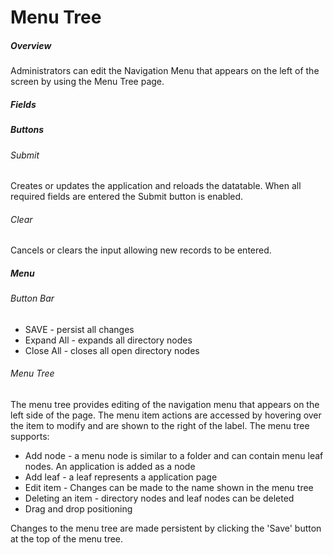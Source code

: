# Menu Tree

##### Overview
Administrators can edit the Navigation Menu that appears on the left of the screen by using the Menu Tree page.

##### Fields
##### Buttons
###### Submit
Creates or updates the application and reloads the datatable.  When all required fields are entered the Submit 
button is enabled.
###### Clear
Cancels or clears the input allowing new records to be entered.

##### Menu
###### Button Bar
* SAVE - persist all changes
* Expand All - expands all directory nodes
* Close All - closes all open directory nodes
###### Menu Tree
The menu tree provides editing of the navigation menu that appears on the left side of the page.  The menu item actions
are accessed by hovering over the item to modify and are shown to the right of the label.  The menu tree supports:
* Add node - a menu node is similar to a folder and can contain menu leaf nodes.  An application is added as a node 
* Add leaf - a leaf represents a application page 
* Edit item - Changes can be made to the name shown in the menu tree
* Deleting an item - directory nodes and leaf nodes can be deleted
* Drag and drop positioning    

Changes to the menu tree are made persistent by clicking the 'Save' button at the top of the menu tree. 
